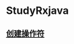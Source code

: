 # StudyRxjava
## [创建操作符](https://github.com/Thor-jelly/StudyRxjava/blob/master/%E6%93%8D%E4%BD%9C%E7%AC%A6.md)
